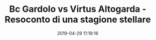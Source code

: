 ---
title: Bc Gardolo vs Virtus Altogarda - Resoconto di una stagione stellare
date: 2019-04-29 11:19:16
squadra-a: Bc Gardolo
punteggio-a: 
squadra-b: undefined
punteggio-b: undefined
partite/squadra: under-18-18-19
luogo: Palestra ''Garbari''
categoria: under 18
---